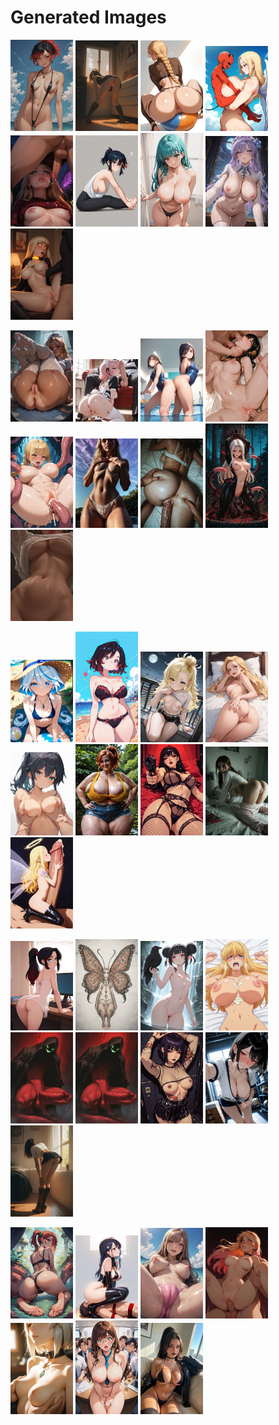 # Generated Images



<img src="2025_10_05_01_thumb.webp" width="100"/> <img src="2025_10_05_02_thumb.webp" width="100"/> <img src="2025_10_05_03_thumb.webp" width="100"/> <img src="2025_10_05_04_thumb.webp" width="100"/> <img src="2025_10_05_05_thumb.webp" width="100"/> <img src="2025_10_05_06_thumb.webp" width="100"/> <img src="2025_10_05_07_thumb.webp" width="100"/> <img src="2025_10_05_08_thumb.webp" width="100"/> <img src="2025_10_05_09_thumb.webp" width="100"/>

<img src="2025_10_05_10_thumb.webp" width="100"/> <img src="2025_10_05_11_thumb.webp" width="100"/> <img src="2025_10_05_12_thumb.webp" width="100"/> <img src="2025_10_05_13_thumb.webp" width="100"/> <img src="2025_10_05_14_thumb.webp" width="100"/> <img src="2025_10_05_15_thumb.webp" width="100"/> <img src="2025_10_05_16_thumb.webp" width="100"/> <img src="2025_10_05_17_thumb.webp" width="100"/> <img src="2025_10_05_18_thumb.webp" width="100"/>

<img src="2025_10_05_19_thumb.webp" width="100"/> <img src="2025_10_05_20_thumb.webp" width="100"/> <img src="2025_10_05_21_thumb.webp" width="100"/> <img src="2025_10_05_22_thumb.webp" width="100"/> <img src="2025_10_05_23_thumb.webp" width="100"/> <img src="2025_10_05_24_thumb.webp" width="100"/> <img src="2025_10_05_25_thumb.webp" width="100"/> <img src="2025_10_05_26_thumb.webp" width="100"/> <img src="2025_10_05_27_thumb.webp" width="100"/>

<img src="2025_10_05_28_thumb.webp" width="100"/> <img src="2025_10_05_29_thumb.webp" width="100"/> <img src="2025_10_05_30_thumb.webp" width="100"/> <img src="2025_10_05_31_thumb.webp" width="100"/> <img src="2025_10_05_32_thumb.webp" width="100"/> <img src="2025_10_05_33_thumb.webp" width="100"/> <img src="2025_10_05_34_thumb.webp" width="100"/> <img src="2025_10_05_35_thumb.webp" width="100"/> <img src="2025_10_05_36_thumb.webp" width="100"/>

<img src="2025_10_05_37_thumb.webp" width="100"/> <img src="2025_10_05_38_thumb.webp" width="100"/> <img src="2025_10_05_39_thumb.webp" width="100"/> <img src="2025_10_05_40_thumb.webp" width="100"/> <img src="2025_10_05_41_thumb.webp" width="100"/> <img src="2025_10_05_42_thumb.webp" width="100"/> <img src="2025_10_05_43_thumb.webp" width="100"/>